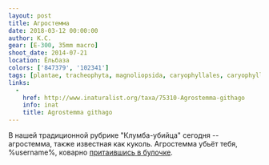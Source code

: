 ```yaml
---
layout: post
title: Агростемма
date: 2018-03-12 00:00:00
author: К.С.
gear: [E-300, 35mm macro]
shoot_date: 2014-07-21
location: Ёльбаза
colors: ['847379', '102341']
tags: [plantae, tracheophyta, magnoliopsida, caryophyllales, caryophyllaceae, agrostemma, agrostemma githago]
links:
  -
    href: http://www.inaturalist.org/taxa/75310-Agrostemma-githago
    info: inat
    title: Agrostemma githago
---
```

В нашей традиционной рубрике "Клумба-убийца" сегодня -- агростемма, также известная как куколь. Агростемма убьёт тебя, %username%, коварно [притаившись в булочке](https://ru.wikipedia.org/wiki/Куколь_обыкновенный#Значение_и_применение).

